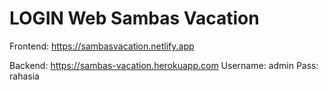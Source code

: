 <h1> LOGIN Web Sambas Vacation </h1>

Frontend: https://sambasvacation.netlify.app

Backend: https://sambas-vacation.herokuapp.com
Username: admin
Pass: rahasia
